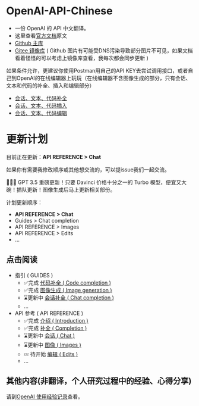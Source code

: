 # OpenAI-API-Chinese

- 一份 OpenAI 的 API 中文翻译。
- 这里查看[官方文档](https://platform.openai.com/docs/introduction)原文
- [Github 主库](https://github.com/xiexin12138/OpenAI-API-Chinese)
- [Gitee 镜像库](https://gitee.com/xiexin344/OpenAI-API-Chinese) ( Github 图片有可能受DNS污染导致部分图片不可见，如果文档看着怪怪的可以考虑上镜像库查看，我每次都会同步更新 )

如果条件允许，更建议你使用Postman用自己的API KEY去尝试调用接口，或者自己到OpenAI的在线编辑器上玩玩（在线编辑器不含图像生成的部分，只有会话、文本和代码的补全、插入和编辑部分）
- [会话、文本、代码补全](https://platform.openai.com/playground?lang=curl&mode=complete&model=text-davinci-003)
- [会话、文本、代码插入](https://platform.openai.com/playground?lang=curl&mode=insert&model=text-davinci-003)
- [会话、文本、代码编辑](https://platform.openai.com/playground?lang=curl&mode=edit)


# 更新计划
目前正在更新：**API REFERENCE > Chat**

如果你有需要我修改顺序或其他想交流的，可以提issue我们一起交流。

🎉🎉🎉 GPT 3.5 重磅更新！只要 Davinci 价格十分之一的 Turbo 模型，便宜又大碗！插队更新！图像生成后马上更新相关部份。

计划更新顺序：

- **API REFERENCE > Chat**
- Guides > Chat completion
- API REFERENCE > Images
- API REFERENCE > Edits
- ...

## 点击阅读
- 指引 ( GUIDES )
  - ✅完成 [代码补全 ( Code completion )](<./指引/代码补全.md>)
  - ✅完成 [图像生成 ( Image generation )](<./指引/图像生成.md>)
  - ⌛️更新中 [会话补全 ( Chat completion )](<./API参考/会话补全.md>)
  - ...
- API 参考 ( API REFERENCE )
  - ✅完成 [介绍 ( Introduction )](<./API参考/介绍(Introduction).md>)
  - ✅完成 [补全 ( Completion )](<./API参考/补全(Completion).md>)
  - ⌛️更新中 [会话 ( Chat )](<./API参考/会话(Chat).md>)
  - ⌛️更新中 [图像 ( Images )](<./API参考/图像(Images).md>)
  - 💤 待开始 [编辑 ( Edits )](<./API参考/补全(Completion).md>)
  - ...

## 其他内容(非翻译，个人研究过程中的经验、心得分享)
请到[OpenAI 使用经验记录](https://github.com/xiexin12138/OpenAI-use-summary)查看。
